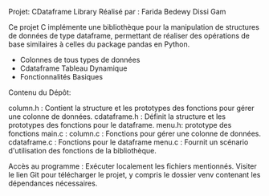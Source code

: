 Projet: CDataframe Library
Réalisé par :
Farida Bedewy
Dissi Gam

Ce projet C implémente une bibliothèque pour la manipulation de structures de données de type dataframe, permettant de réaliser des opérations de base similaires à celles du package pandas en Python.

  - Colonnes de tous types de données
  - Cdataframe Tableau Dynamique
  - Fonctionnalités Basiques
    
Contenu du Dépôt:

column.h : Contient la structure et les prototypes des fonctions pour gérer une colonne de données.
cdataframe.h : Définit la structure et les prototypes des fonctions pour le dataframe.
menu.h: prototype des fonctions 
main.c : 
column.c  : Fonctions pour gérer une colonne de données.
cdataframe.c : Fonctions pour le dataframe
menu.c : Fournit un scénario d'utilisation des fonctions de la bibliothèque.

Accès au programme :
Exécuter localement les fichiers mentionnés.
Visiter le lien Git pour télécharger le projet, y compris le dossier venv contenant les dépendances nécessaires.
